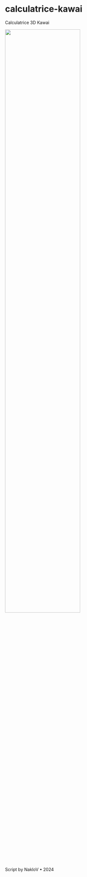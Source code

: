 # calculatrice-kawai

Calculatrice 3D Kawai

<img src="https://github.com/user-attachments/assets/d52d311c-2b29-4e4f-aaa6-657fcbf0d903" width="70%" height="auto" />

Script by NakloV • 2024
